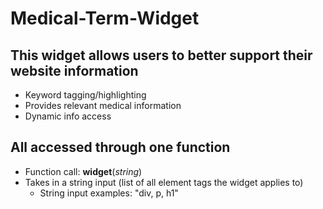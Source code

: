 # Medical-Term-Widget
## This widget allows users to better support their website information
* Keyword tagging/highlighting
* Provides relevant medical information
* Dynamic info access

## All accessed through one function

* Function call: **widget**(*string*)
* Takes in a string input (list of all element tags the widget applies to)
  * String input examples: "div, p, h1"
